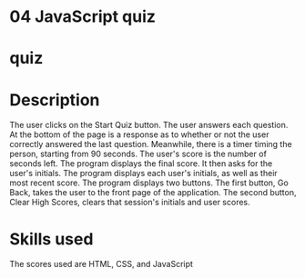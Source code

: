 # 04 JavaScript quiz

# quiz

# Description
The user clicks on the Start Quiz button.
The user answers each question.  At the bottom of the page is a response as to whether or not the user correctly answered the last question.
Meanwhile, there is a timer timing the person, starting from 90 seconds.  The user's score is the number of seconds left.
The program displays the final score.  It then asks for the user's initials.
The program displays each user's initials, as well as their most recent score.
The program displays two buttons.  The first button, Go Back, takes the user to the front page of the application.  The second button, Clear High Scores, clears that session's initials and user scores.
# Skills used
The scores used are HTML, CSS, and JavaScript